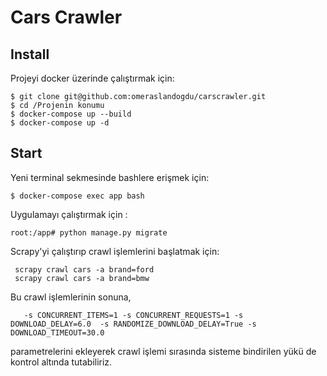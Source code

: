 # Cars Crawler

Install
----
Projeyi docker üzerinde çalıştırmak için:
    
    $ git clone git@github.com:omeraslandogdu/carscrawler.git
    $ cd /Projenin konumu
    $ docker-compose up --build
    $ docker-compose up -d
    
Start
---
Yeni terminal sekmesinde bashlere erişmek için:

    $ docker-compose exec app bash
    
Uygulamayı çalıştırmak için :

    root:/app# python manage.py migrate
    
Scrapy'yi çalıştırıp crawl işlemlerini başlatmak için:
    
     scrapy crawl cars -a brand=ford
     scrapy crawl cars -a brand=bmw
     
Bu crawl işlemlerinin sonuna,
       
       -s CONCURRENT_ITEMS=1 -s CONCURRENT_REQUESTS=1 -s DOWNLOAD_DELAY=6.0  -s RANDOMIZE_DOWNLOAD_DELAY=True -s DOWNLOAD_TIMEOUT=30.0
    
parametrelerini ekleyerek crawl işlemi sırasında sisteme bindirilen yükü de kontrol altında tutabiliriz.